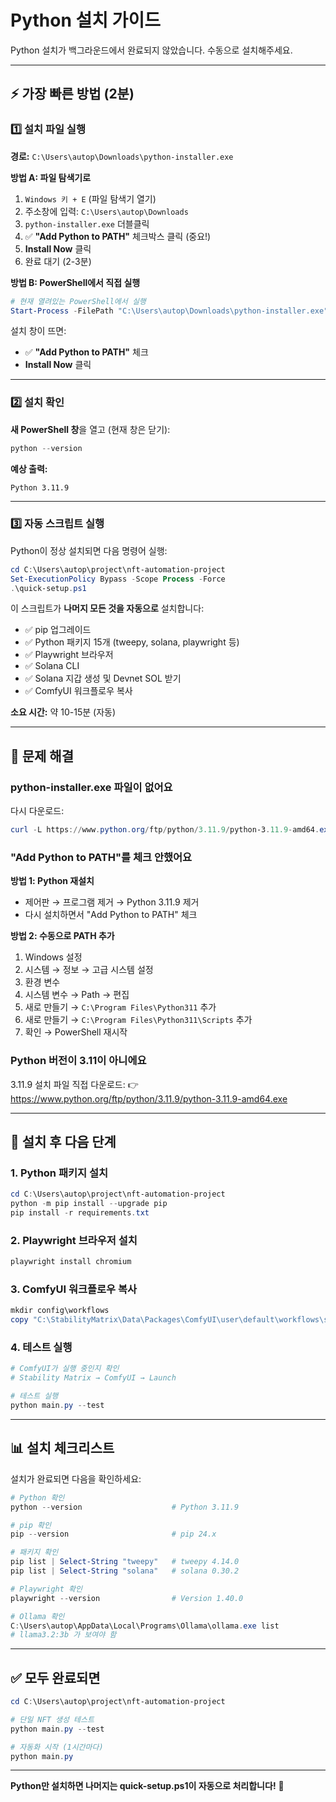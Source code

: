 # Python 설치 가이드

Python 설치가 백그라운드에서 완료되지 않았습니다. 수동으로 설치해주세요.

---

## ⚡ 가장 빠른 방법 (2분)

### 1️⃣ 설치 파일 실행

**경로:** `C:\Users\autop\Downloads\python-installer.exe`

**방법 A: 파일 탐색기로**
1. `Windows 키 + E` (파일 탐색기 열기)
2. 주소창에 입력: `C:\Users\autop\Downloads`
3. `python-installer.exe` 더블클릭
4. ✅ **"Add Python to PATH"** 체크박스 클릭 (중요!)
5. **Install Now** 클릭
6. 완료 대기 (2-3분)

**방법 B: PowerShell에서 직접 실행**
```powershell
# 현재 열려있는 PowerShell에서 실행
Start-Process -FilePath "C:\Users\autop\Downloads\python-installer.exe"
```

설치 창이 뜨면:
- ✅ **"Add Python to PATH"** 체크
- **Install Now** 클릭

---

### 2️⃣ 설치 확인

**새 PowerShell 창**을 열고 (현재 창은 닫기):

```powershell
python --version
```

**예상 출력:**
```
Python 3.11.9
```

---

### 3️⃣ 자동 스크립트 실행

Python이 정상 설치되면 다음 명령어 실행:

```powershell
cd C:\Users\autop\project\nft-automation-project
Set-ExecutionPolicy Bypass -Scope Process -Force
.\quick-setup.ps1
```

이 스크립트가 **나머지 모든 것을 자동으로** 설치합니다:
- ✅ pip 업그레이드
- ✅ Python 패키지 15개 (tweepy, solana, playwright 등)
- ✅ Playwright 브라우저
- ✅ Solana CLI
- ✅ Solana 지갑 생성 및 Devnet SOL 받기
- ✅ ComfyUI 워크플로우 복사

**소요 시간:** 약 10-15분 (자동)

---

## 🔧 문제 해결

### python-installer.exe 파일이 없어요

다시 다운로드:
```powershell
curl -L https://www.python.org/ftp/python/3.11.9/python-3.11.9-amd64.exe -o C:\Users\autop\Downloads\python-installer.exe
```

### "Add Python to PATH"를 체크 안했어요

**방법 1: Python 재설치**
- 제어판 → 프로그램 제거 → Python 3.11.9 제거
- 다시 설치하면서 "Add Python to PATH" 체크

**방법 2: 수동으로 PATH 추가**
1. Windows 설정
2. 시스템 → 정보 → 고급 시스템 설정
3. 환경 변수
4. 시스템 변수 → Path → 편집
5. 새로 만들기 → `C:\Program Files\Python311` 추가
6. 새로 만들기 → `C:\Program Files\Python311\Scripts` 추가
7. 확인 → PowerShell 재시작

### Python 버전이 3.11이 아니에요

3.11.9 설치 파일 직접 다운로드:
👉 https://www.python.org/ftp/python/3.11.9/python-3.11.9-amd64.exe

---

## 🚀 설치 후 다음 단계

### 1. Python 패키지 설치

```powershell
cd C:\Users\autop\project\nft-automation-project
python -m pip install --upgrade pip
pip install -r requirements.txt
```

### 2. Playwright 브라우저 설치

```powershell
playwright install chromium
```

### 3. ComfyUI 워크플로우 복사

```powershell
mkdir config\workflows
copy "C:\StabilityMatrix\Data\Packages\ComfyUI\user\default\workflows\sd15_*.json" "config\workflows\"
```

### 4. 테스트 실행

```powershell
# ComfyUI가 실행 중인지 확인
# Stability Matrix → ComfyUI → Launch

# 테스트 실행
python main.py --test
```

---

## 📊 설치 체크리스트

설치가 완료되면 다음을 확인하세요:

```powershell
# Python 확인
python --version                    # Python 3.11.9

# pip 확인
pip --version                       # pip 24.x

# 패키지 확인
pip list | Select-String "tweepy"   # tweepy 4.14.0
pip list | Select-String "solana"   # solana 0.30.2

# Playwright 확인
playwright --version                # Version 1.40.0

# Ollama 확인
C:\Users\autop\AppData\Local\Programs\Ollama\ollama.exe list
# llama3.2:3b 가 보여야 함
```

---

## ✅ 모두 완료되면

```powershell
cd C:\Users\autop\project\nft-automation-project

# 단일 NFT 생성 테스트
python main.py --test

# 자동화 시작 (1시간마다)
python main.py
```

---

**Python만 설치하면 나머지는 quick-setup.ps1이 자동으로 처리합니다!** 🚀
